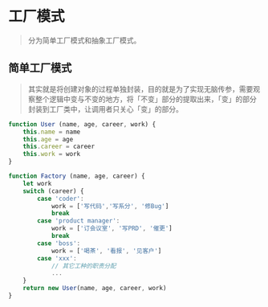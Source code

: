 # 工厂模式
> 分为简单工厂模式和抽象工厂模式。

## 简单工厂模式
> 其实就是将创建对象的过程单独封装，目的就是为了实现无脑传参，需要观察整个逻辑中变与不变的地方，将「不变」部分的提取出来，「变」的部分封装到工厂类中，让调用者只关心「变」的部分。
```javascript
function User (name, age, career, work) {
    this.name = name
    this.age = age
    this.career = career
    this.work = work
}

function Factory (name, age, career) {
    let work
    switch (career) {
        case 'coder':
            work = ['写代码','写系分', '修Bug'] 
            break
        case 'product manager':
            work = ['订会议室', '写PRD', '催更']
            break
        case 'boss':
            work = ['喝茶', '看报', '见客户']
        case 'xxx':
            // 其它工种的职责分配
            ...
    }
    return new User(name, age, career, work)
}
```